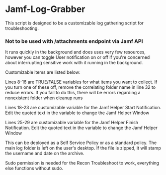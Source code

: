 # Jamf-Log-Grabber

This script is designed to be a customizable log gathering script for troubleshooting.

### **Not to be used with /attachments endpoint via Jamf API**

It runs quickly in the background and does uses very few resources, however you can toggle User notification on or off if you're concerned about interrupting sensitive work with it running in the background.

Customizable items are listed below:

Lines 8-16 are TRUE/FALSE variables for what items you want to collect. If you turn one of these off, remove the correlating folder name in line 32 to reduce errors. If you fail to do this, there will be errors regarding a nonexistent folder when cleanup runs

Lines 18-23 are customizable variable for the Jamf Helper Start Notification. Edit the quoted text in the variable to change the Jamf Helper Window

Lines 25-29 are customizable variable for the Jamf Helper Finish Notification. Edit the quoted text in the variable to change the Jamf Helper Window

This can be deployed as a Self Service Policy or as a standard policy. The main log folder is left on the user's desktop. If the file is zipped, it will stamp the username and date on the archive.

Sudo permission is needed for the Recon Troubleshoot to work, everything else functions without sudo.
